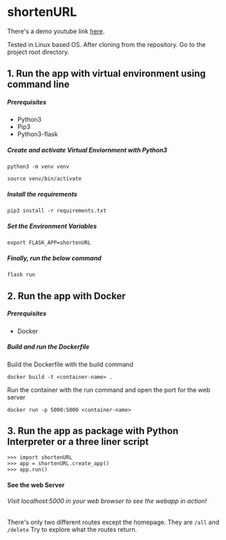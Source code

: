 # shortenURL
There's a demo youtube link <a href="https://www.youtube.com/watch?v=Mv7iC2ppCnU">here</a>.

Tested in Linux based OS. After cloning from the repository. Go to the project root directory.

## 1. Run the app with virtual environment using command line
##### Prerequisites
<ul>
  <li>Python3</li>
  <li>Pip3</li>
  <li>Python3-flask</li>
</ul>

##### Create and activate Virtual Enviornment with Python3
```
python3 -m venv venv
```
```
source venv/bin/activate
```

##### Install the requirements
```
pip3 install -r requirements.txt
```

##### Set the Environment Variables
```
export FLASK_APP=shortenURL
```

##### Finally, run the below command
```
flask run
```

## 2. Run the app with Docker
##### Prerequisites
<ul>
  <li>Docker</li>
</ul>

##### Build and run the Dockerfile
Build the Dockerfile with the build command
```
docker build -t <container-name> .
```
Run the container with the run command and open the port for the web server
```
docker run -p 5000:5000 <container-name>
```
## 3. Run the app as package with Python Interpreter or a three liner script
```
>>> import shortenURL
>>> app = shortenURL.create_app()
>>> app.run()
```
#### See the web Server
###### Visit localhost:5000 in your web browser to see the webapp in action!

There's only two different routes except the homepage. They are ```/all``` and ```/delete```
Try to explore what the routes return.
